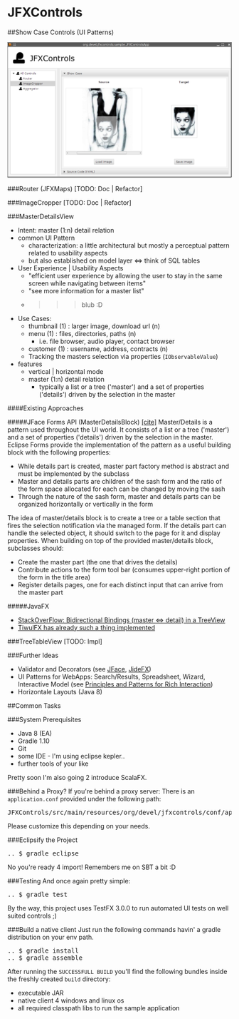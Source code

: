 JFXControls
===========

##Show Case Controls (UI Patterns)

<img src="src/site/screenshots/110214.png" alt="Screenshot (11.02.14)" />

###Router (JFXMaps)
[TODO: Doc | Refactor]

###ImageCropper
[TODO: Doc | Refactor]

###MasterDetailsView
* Intent: master (1:n) detail relation
* common UI Pattern
  * characterization: a little architectural but mostly a perceptual pattern related to usability aspects
  * but also established on model layer <=> think of SQL tables
* User Experience | Usability Aspects
  * "efficient user experience by allowing the user to stay in the same screen while navigating between items"
  * "see more information for a master list"
  * >>> blub :D
* Use Cases: 
  * thumbnail (1) : larger image, download url (n)
  * menu (1) : files, directories, paths (n)
    * i.e. file browser, audio player, contact browser
  * customer (1) : username, address, contracts (n)
  * Tracking the masters selection via properties (<code>IObservableValue</code>)
* features
  * vertical | horizontal mode
  * master (1:n) detail relation
    * typically a list or a tree ('master') and a set of properties ('details') driven by the selection in the master



####Existing Approaches

#####JFace Forms API (MasterDetailsBlock) <a href="http://help.eclipse.org/kepler/index.jsp?topic=%2Forg.eclipse.platform.doc.isv%2Fguide%2Fforms_master_details.htm">[cite]</a>
Master/Details is a pattern used throughout the UI world. It consists of a list or a tree ('master') and a set of properties ('details') driven by the selection in the master. Eclipse Forms provide the implementation of the pattern as a useful building block with the following properties:

* While details part is created, master part factory method is abstract and must be implemented by the subclass
* Master and details parts are children of the sash form and the ratio of the form space allocated for each can be changed by moving the sash
* Through the nature of the sash form, master and details parts can be organized horizontally or vertically in the form

The idea of master/details block is to create a tree or a table section that fires the selection notification via the managed form. If the details part can handle the selected object, it should switch to the page for it and display properties. When building on top of the provided master/details block, subclasses should:

* Create the master part (the one that drives the details)
* Contribute actions to the form tool bar (consumes upper-right portion of the form in the title area)
* Register details pages, one for each distinct input that can arrive from the master part

#####JavaFX
* <a href="http://stackoverflow.com/questions/11633472/master-details-with-treeview">StackOverFlow: Bidirectional Bindings (master <=> detail) in a TreeView</a>
* <a href="http://tiwulfx.panemu.com/download/">TiwulFX has already such a thing implemented</a>

###TreeTableView
[TODO: Impl]

###Further Ideas
* Validator and Decorators (see <a href="http://www.vogella.com/tutorials/EclipseDataBinding/article.html#jfacedb_masterdetail">JFace</a>, <a href="http://www.jidesoft.com/blog/2013/06/06/jidefx-beta-release/">JideFX</a>)
* UI Patterns for WebApps: Search/Results, Spreadsheet, Wizard, Interactive Model (see <a href="http://designingwebinterfaces.com/designing-web-interfaces-12-screen-patterns">Principles and Patterns for Rich Interaction</a>)
* Horizontale Layouts (Java 8)

##Common Tasks

###System Prerequisites
* Java 8 (EA)
* Gradle 1.10
* Git
* some IDE - I'm using eclipse kepler..
* further tools of your like

Pretty soon I'm also going 2 introduce ScalaFX.

###Behind a Proxy?
If you're behind a proxy server: There is an <code>application.conf</code> provided under the following path:

<pre>
JFXControls/src/main/resources/org/devel/jfxcontrols/conf/application.conf
</pre>

Please customize this depending on your needs.

###Eclipsify the Project

<pre>
.. $ gradle eclipse
</pre>

No you're ready 4 import! Remembers me on SBT a bit :D

###Testing
And once again pretty simple:

<pre>
.. $ gradle test
</pre>

By the way, this project uses TestFX 3.0.0 to run automated UI tests on well suited controls ;)

###Build a native client
Just run the following commands havin' a gradle distribution on your env path.

<pre>
.. $ gradle install
.. $ gradle assemble
</pre>

After running the <code>SUCCESSFULL BUILD</code> you'll find the following bundles inside the freshly created <code>build</code> directory:

* executable JAR
* native client 4 windows and linux os
* all required classpath libs to run the sample application
